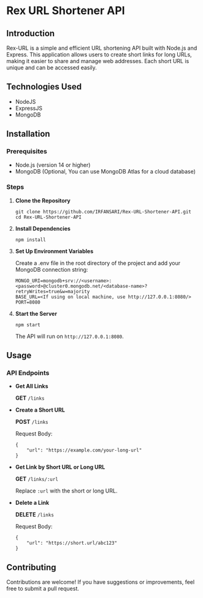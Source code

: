 # Rex URL Shortener API

## Introduction

Rex-URL is a simple and efficient URL shortening API built with Node.js and Express. This application allows users to create short links for long URLs, making it easier to share and manage web addresses. Each short URL is unique and can be accessed easily.

## Technologies Used

- NodeJS
- ExpressJS
- MongoDB

## Installation

### Prerequisites

- Node.js (version 14 or higher)
- MongoDB (Optional, You can use MongoDB Atlas for a cloud database)

### Steps

1. **Clone the Repository**

   ```
   git clone https://github.com/IRFANSARI/Rex-URL-Shortener-API.git
   cd Rex-URL-Shortener-API
   ```

2. **Install Dependencies**
   ```
   npm install
   ```
3. **Set Up Environment Variables**

   Create a .env file in the root directory of the project and add your MongoDB connection string:

   ```
   MONGO_URI=mongodb+srv://<username>:<password>@cluster0.mongodb.net/<database-name>?retryWrites=true&w=majority
   BASE_URL=<If using on local machine, use http://127.0.0.1:8080/>
   PORT=8080
   ```

4. **Start the Server**
   ```
   npm start
   ```
   The API will run on `http://127.0.0.1:8080`.

## Usage

### API Endpoints

- **Get All Links**

  **GET** `/links`

- **Create a Short URL**

  **POST** `/links`

  Request Body:

  ```
  {
      "url": "https://example.com/your-long-url"
  }
  ```

- **Get Link by Short URL or Long URL**

  **GET** `/links/:url`

  Replace `:url` with the short or long URL.

- **Delete a Link**

  **DELETE** `/links`

  Request Body:

  ```
  {
      "url": "https://short.url/abc123"
  }
  ```

## Contributing

Contributions are welcome! If you have suggestions or improvements, feel free to submit a pull request.
